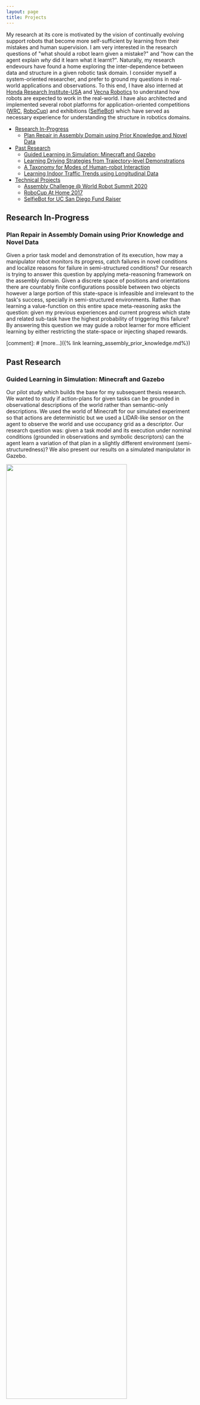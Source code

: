 ```yaml
---
layout: page
title: Projects
---
```


My research at its core is motivated by the vision of continually evolving support
robots that become more self-sufficient by learning from their mistakes and human
supervision. I am very interested in the research questions of "what should a robot
learn given a mistake?" and "how can the agent explain _why_ did it learn what it
learnt?". Naturally, my research endevours have found a home exploring the
inter-dependence between data and structure in a given robotic task domain. I consider
myself a system-oriented researcher, and prefer to ground my questions in real-world
applications and observations. To this end, I have also interned at
[Honda Research Institute-USA](#learning-driving-strategies-from-trajectory-level-demonstrations)
and [Vecna Robotics](#learning-indoor-traffic-trends-using-longitudinal-data) to
understand how robots are expected to work in the real-world. I have also architected
and implemented several robot platforms for application-oriented competitions
([WRC](#assembly-challenge--world-robot-summit-2020), [RoboCup](#robocup-at-home-2017))
and exhibitions ([SelfieBot](#selfiebot-for-uc-san-diego-fund-raiser)) which have served
as necessary experience for understanding the structure in robotics domains.

<!-- A collage of project pictures, real robots and simulation -->

<!-- another paragraph linking research together -->

- [Research In-Progress](#research-in-progress)
  - [Plan Repair in Assembly Domain using Prior Knowledge and Novel Data](#plan-repair-in-assembly-domain-using-prior-knowledge-and-novel-data)
- [Past Research](#past-research)
  - [Guided Learning in Simulation: Minecraft and Gazebo](#guided-learning-in-simulation-minecraft-and-gazebo)
  - [Learning Driving Strategies from Trajectory-level Demonstrations](#learning-driving-strategies-from-trajectory-level-demonstrations)
  - [A Taxonomy for Modes of Human-robot Interaction](#a-taxonomy-for-modes-of-human-robot-interaction)
  - [Learning Indoor Traffic Trends using Longitudinal Data](#learning-indoor-traffic-trends-using-longitudinal-data)
- [Technical Projects](#technical-projects)
  - [Assembly Challenge @ World Robot Summit 2020](#assembly-challenge--world-robot-summit-2020)
  - [RoboCup At Home 2017](#robocup-at-home-2017)
  - [SelfieBot for UC San Diego Fund Raiser](#selfiebot-for-uc-san-diego-fund-raiser)

## Research In-Progress

### Plan Repair in Assembly Domain using Prior Knowledge and Novel Data

Given a prior task model and demonstration of its execution, how may a manipulator robot
monitors its progress, catch failures in novel conditions and localize reasons for
failure in semi-structured conditions? Our research is trying to answer this question by
applying meta-reasoning framework on the assembly domain. Given a discrete space of
positions and orientations there are countably finite configurations possible between
two objects however a large portion of this state-space is infeasible and irrelevant to
the task's success, specially in semi-structured environments. Rather than learning a
value-function on this entire space meta-reasoning asks the question: given my previous
experiences and current progress which state and related sub-task have the highest
probability of triggering this failure? By answering this question we may guide a robot
learner for more efficient learning by either restricting the state-space or injecting
shaped rewards.

<!-- #### Examples of Task Failures -->

<!-- GIFs of task failures -->

[comment]: # [more...]({% link learning_assembly_prior_knowledge.md%})

## Past Research

### Guided Learning in Simulation: Minecraft and Gazebo

Our pilot study which builds the base for my subsequent thesis research. We wanted to
study if action-plans for given tasks can be grounded in observational descriptions of
the world rather than semantic-only descriptions. We used the world of Minecraft for our
simulated experiment so that actions are deterministic but we used a LIDAR-like sensor
on the agent to observe the world and use occupancy grid as a descriptor. Our research
question was: given a task model and its execution under nominal conditions (grounded in
observations and symbolic descriptors) can the agent learn a variation of that plan in a
slightly different environment (semi-structuredness)? We also present our results on a
simulated manipulator in Gazebo.

<img src="{{site.url}}/resources/minecraft_description.png" width="80%">

[comment]: # [read more...]({{site.url}}/minecraft-gazebo/)

### Learning Driving Strategies from Trajectory-level Demonstrations

HRI-US was interested in exploring how do drivers usually account for partially or
completely occluded pedestrians behind parked vehicles in suburban settings. I modelled
this as a learning from demonstration (keyframes in this instance) problem to (1) train
a trajectory-level constraint-generator using smooth splines, and (2) to study the
effect of size of the parked vehicle and proximity of the parked vechicle to road median
on the characteristics of the possible trajectory-space as compared to usual driving
behavior. To conduct the data collection, analysis and training I implemented a driving
simulator on top of Gazebo using its C++ API for this project. We observed that humans
are much more flexible at following "do not cross the yellow line" rule under certain
contexts, and were able to learn these trends as constraints using
keyframe-representation of driving demonstrations. We used the learned trajectories as
constraints on the possible valid trajectories which would then be consumed by
trajectory-planner of the vehicle. HRI-US subsequently patented this component as:
_Keyframe-based Autonomous Vehcicle Operation_.

<figure>
  <img src="{{site.url}}/resources/lfk_hri.png" class="center-img">
  <figcaption><em>(top) Depiction of occluded pedestrian situation in simulation, parked
  vehicles were varied in size as well as distance from road median to analyze effect on
  driving trends, (bottom) Using a case-based approach a complex situation can be
  represented as a linear combination of simple cases, the figures depict generalization
  of approach to novel scenarios</em></figcaption>
</figure>

### A Taxonomy for Modes of Human-robot Interaction

We wanted to identify the key features which affect the nature of interaction between
humans and machines in heterogeneous, goal-oriented teams. Based on an exhaustive review
of past literature we designed a taxonomy for characterizing these interactions and
connecting the past taxonomies with each other based on an upper ontology
classification. We identified three main components characterizing the structure of an
interaction (environment, task, and team), and structure them over two levels:
contextual factors and factors driven by local dynamics. We also present an analysis of
how these factors affect decisions about levels of robot automation and level of
information abstraction in an interaction, and discuss curent gaps in the literature
that can motivate future research. Following is the visual schema for proposed taxonomy:

![Taxonomy for HRI]({{site.url}}/resources/taxonomy.png)

### Learning Indoor Traffic Trends using Longitudinal Data

This project was a collaboration between Dr. Simmons' lab and Vecna Robotics. We wanted
to study if routine trends in human traffic (think going from class to class, moving to
cafeteria during lunch hour or after last class) affect the travel time of an indoor
carrier robot, and if they do can we model and predict these trends based on observable
features. An indoor environment is represented by a topological map, so for each edge in
that map we modelled the travel time as a random variable and used longitudinal data
(>12months) to identify: (a) complex edges which had more than 1 mode of travel-time,
(b) features most relevant at discriminating between these modes. Using this knowledge
we trained a random forest based regressor to predict the travel time given time of day,
day of week, week of year, etc. We observed that our correlated predictor performed
significantly better than an uncorrelated predictor trained on the same data. This
prediction can now be used with a path-planner to optimize over time rather than
distance of map edges.

<div class="row">
  <div class="column">
    <img src="{{site.url}}/resources/modes_of_edges.png" width="100%">
    <em>Real data showing multiple modes of traffic and affected travel time for indoor
    mobile robot</em>
  </div>
  <div class="column">
    <img src="{{site.url}}/resources/regression_result.png" width="100%">
    <em>Result comparing correlated predictor with uncorrelated predictor</em>
  </div>
</div>

## Technical Projects

### Assembly Challenge @ World Robot Summit 2020

One of the more ambitious projects where I led, and managed, a team of 2-3 Masters and
Ph.D. students to architect, model, and implement a dual-arm, autonomous manufacturing
system in ~14 months. I was responsible for modeling the planning domain, implementing
the high-level planner, designing the ROS-based system architecture, liasing with our
sponsors and day-to-day operations. We implemented an end-to-end system for the task
outlined in WRC's rulebook. The WRC task tested a system for: accurate perception,
accurate manipulation and aligning of parts, and efficient execution of insertion
assembly with very tight threshold amongst others. Our system cleared the preliminary
test stage and was chosen as one of the 16 teams to make it to final round.

<figure>
  <video width="640" height="420" controls class="center-img">
    <source src="{{site.url}}/resources/videos/8_x_speed_dual_assembly.mp4" type="video/mp4">
  </video>
  <figcaption><em>Video showing dual-arm execution of a complex three-part assembly
  (click to play)</em></figcaption>
</figure>

### RoboCup At Home 2017

We designed and implemented a speech activated system to assist a human and compete at
RoboCup @ Home Challenge in Nagoya, 2017. The effort was undertaken by a team of 5 Ph.D.
students where I was responsible for implementing person detection and following. We
used [ROS smach](http://wiki.ros.org/smach) to model the high-level decision making and
implemented interfaces to and from planners and perception components. The speech engine
was implemented using Google voice-to-text and an omni-directional speaker. Our team
passed the preliminary screening to be awarded a Human-Support Robot by Toyota and
represent UC San Diego at the competition.
[press release](https://ucsdnews.ucsd.edu/pressrelease/uc_san_diego_takes_part_in_robocup_competition_for_the_first_time)

<figure>
  <video width="640" height="420" controls class="center-img">
    <source src="{{site.url}}/resources/videos/robocup2017_compressed.mp4" type="video/mp4">
  </video>
  <figcaption><em>Our "audition" video to RoboCup Organizers (click to play and turn up
  audio)</em></figcaption>
</figure>

### SelfieBot for UC San Diego Fund Raiser

A fun project we did for UC San Diego fun-raiser which also served as the jumping-board
for the RoboCup @ Home qualification. Using an FSM and Google voice-to-text we created a
selfie taking robot which would click a picture of itself with the visitors and email it
to them. Following video shows the project lead Dr. Shengye Wang taking a selfie with
the robot:

<video width="640" height="420" controls class="center-img">
  <source src="{{site.url}}/resources/videos/fetch_selfiebot.mp4" type="video/mp4">
</video>
